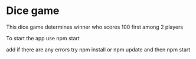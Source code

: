 # Dice game

This dice game determines winner who scores 100 first among 2 players

To start the app use
npm start

add if there are any errors try
npm install or npm update and then npm start

